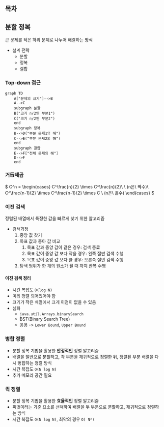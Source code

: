 ## 목차

## 분할 정복

큰 문제를 작은 하위 문제로 나누어 해결하는 방식

- 설계 전략
    - 분할
    - 정복
    - 결합

### Top-down 접근

```mermaid
graph TD
    A["문제의 크기"]-->B
    A-->C
    subgraph 분할
    B("크기 n/2인 부분1")
    C("크기 n/2인 부분2")
    end
    subgraph 정복
    B-->D("부분 문제1의 해")
    C-->E("부분 문제2의 해")
    end
    subgraph 결합
    E-->F["전체 문제의 해"]
    D-->F
    end
```

### 거듭제곱

$
C^n = 
\begin{cases}
C^\frac{n}{2} \times C^\frac{n}{2}\ \ (n은\ 짝수)\\ 
C^\frac{n-1}{2} \times C^\frac{n-1}{2} \times C \ (n은\ 홀수)
\end{cases}
$

### 이진 검색

정렬된 배열에서 특정한 값을 빠르게 찾기 위한 알고리즘

- 검색과정
    1. 중앙 값 찾기
    2. 목표 값과 중아 값 비교
        1. 목표 값과 중앙 값이 같은 경우: 검색 종료
        2. 목표 값이 중앙 값 보다 작을 경우: 왼쪽 절반 검색 수행
        3. 목표 값이 중앙 값 보다 클 경우: 오른쪽 절반 검색 수행
    3. 탐색 범위가 한 개의 원소가 될 때 까지 반복 수행

#### 이진 검색 정리

- 시간 복잡도 `O(log N)`  
- 미리 정렬 되어있어야 함  
- 크기가 작은 배열에서 크게 이점이 없을 수 있음  
- 심화
    - `java.util.Arrays.binarySearch`
    - BST(Binary Search Tree)
    - 응용 -> `Lower Bound`, `Upper Bound`

### 병합 정렬

- 분할 정복 기법을 활용한 **안정적인** 정렬 알고리즘
- 배열을 절반으로 분할하고, 각 부분을 재귀적으로 정렬한 뒤, 정렬된 부분 배열을 다시 병합하는 정렬 방식
- 시간 복잡도 `O(N log N)`
- 추가 메모리 공간 필요

### 퀵 정렬

- 분할 정복 기법을 활용한 **효율적인** 정렬 알고리즘
- 피벗이라는 기준 요소를 선택하여 배열을 두 부분으로 분할하고, 재귀적으로 정렬하는 방식
- 시간 복잡도 `O(N log N)`, 최악의 경우 `O( N²)`